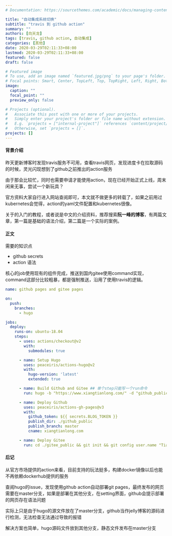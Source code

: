 ```yaml
---
# Documentation: https://sourcethemes.com/academic/docs/managing-content/

title: "自动集成系统切换"
subtitle: "travis 到 github action"
summary: ""
authors: [向天龙]
tags: [travis, github action, 自动集成]
categories: [其他]
date: 2020-03-29T02:11:33+08:00
lastmod: 2020-03-29T02:11:33+08:00
featured: false
draft: false

# Featured image
# To use, add an image named `featured.jpg/png` to your page's folder.
# Focal points: Smart, Center, TopLeft, Top, TopRight, Left, Right, BottomLeft, Bottom, BottomRight.
image:
  caption: ""
  focal_point: ""
  preview_only: false

# Projects (optional).
#   Associate this post with one or more of your projects.
#   Simply enter your project's folder or file name without extension.
#   E.g. `projects = ["internal-project"]` references `content/project/deep-learning/index.md`.
#   Otherwise, set `projects = []`.
projects: []
---
```


#### 背景介绍

昨天更新博客时发现travis服务不可用，查看travis网页，发现进度卡在拉取源码的时候，灵光闪现想到了github之前推出的action服务

由于那会比较忙，同时也需要申请才能使用action，现在已经开始正式上线，周末闲来无事，尝试一个新玩具？

官方资料大家自行进入网站查阅即可，本文就不做更多的转载了，如果之前用过kubernetes会觉得，action的yaml文件配置和kubernetes很像。

关于的入门的教程，或者说是中文的介绍资料，推荐搜索**阮一峰的博客**，有两篇文章，第一篇是基础的语法介绍，第二篇是一个实际的案例。

#### 正文

需要的知识点
- github secrets
- action 语法

核心的job使用现有的组件完成，推送到国内gitee使用command实现，command这部分比较粗暴，都是强制推送，沿用了使用travis的逻辑。

```yaml
name: github pages and gitee pages

on:
  push:
    branches:
      - hugo

jobs:
  deploy:
    runs-on: ubuntu-18.04
    steps:
      - uses: actions/checkout@v2
        with:
          submodules: true

      - name: Setup Hugo
        uses: peaceiris/actions-hugo@v2
        with:
          hugo-version: 'latest'
          extended: true

      - name: Build Github and Gitee ## 单个step只能写一个run命令
        run: hugo -b "https://www.xiangtianlong.com/" -d "github_public" && hugo -b "https://www.xiangtianlong.com/" -d "gitee_public" && ls

      - name: Deploy Github
        uses: peaceiris/actions-gh-pages@v3
        with:
          github_token: ${{ secrets.BLOG_TOKEN }}
          publish_dir: ./github_public
          publish_branch: master
          cname: xiangtianlong.com

      - name: Deploy Gitee
        run: cd ./gitee_public && git init && git config user.name "TianlongXiang" && git config user.email "tianlongxiang51@gmail.com" && git add . && git commit -m "Update TianlongXiang's Blog" && git push --force "https://xiangtianlong:${{ secrets.GITEE_PASSWORD }}@gitee.com/xiangtianlong/xiangtianlong.git" master:master   
```

#### 后记

从官方市场提供的action来看，目前支持的玩法挺多，构建docker镜像以后也能不再依赖dockerhub提供的服务

查阅hugo的issue，发现使用github action自动部署git pages，最终发布的网页需要在master分支，如果是部署在其他分支，在setting界面，github会提示部署的网页存在语法问题

实际上只是由于hugo的源文件放在了master分支，github当作jelly博客的源码进行检测，无法检查无法通过导致的报错

解决方案也简单，hugo源码文件放到其他分支，静态文件发布在master分支
